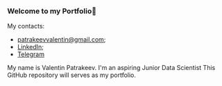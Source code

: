 ### Welcome to my Portfolio👋

My contacts:
* [patrakeevvalentin@gmail.com](mailto:patrakeevvalentin@gmail.com);
* [LinkedIn](https://www.linkedin.com/in/valentin-patrakeev-157198123/);
* [Telegram](https://t.me/PatrakeevVO)


My name is Valentin Patrakeev. I'm an aspiring Junior Data Scientist 
This GitHub repository will serves as my portfolio.



